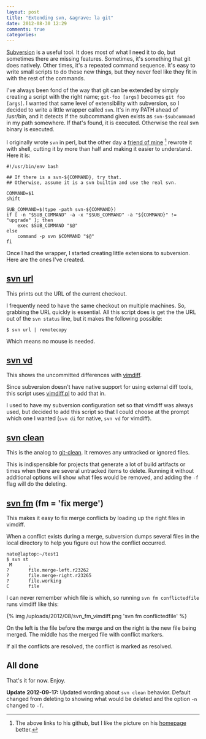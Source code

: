 ```yaml
---
layout: post
title: "Extending svn, &agrave; la git"
date: 2012-08-30 12:29
comments: true
categories: 
---
```


[Subversion](http://subversion.apache.org/) is a useful tool.  It does most of what I need it to do, but sometimes there are missing features.  Sometimes, it's something that git does natively.  Other times, it's a repeated command sequence.  It's easy to write small scripts to do these new things, but they never feel like they fit in with the rest of the commands.

I've always been fond of the way that git can be extended by simply creating a script with the right name; `git-foo [args]` becomes `git foo [args]`.  I wanted that same level of extensibility with subversion, so I decided to write a little wrapper called `svn`.  It's in my PATH ahead of /usr/bin, and it detects if the subcommand given exists as `svn-$subcommand` in my path somewhere.  If that's found, it is executed.  Otherwise the real svn binary is executed.

I originally wrote `svn` in perl, but the other day a [friend of mine](https://github.com/mrwacky42) [^1] rewrote it with shell, cutting it by more than half and making it easier to understand.  Here it is:

```
#!/usr/bin/env bash

## If there is a svn-${COMMAND}, try that.
## Otherwise, assume it is a svn builtin and use the real svn.

COMMAND=$1
shift

SUB_COMMAND=$(type -path svn-${COMMAND})
if [ -n "$SUB_COMMAND" -a -x "$SUB_COMMAND" -a "${COMMAND}" != "upgrade" ]; then
    exec $SUB_COMMAND "$@"
else
    command -p svn $COMMAND "$@"
fi
```

Once I had the wrapper, I started creating little extensions to subversion.  Here are the ones I've created.

## [svn url](https://github.com/justone/dotfiles/blob/personal/bin/svn-url)

This prints out the URL of the current checkout.

I frequently need to have the same checkout on multiple machines.  So, grabbing the URL quickly is essential.  All this script does is get the the URL out of the `svn status` line, but it makes the following possible:

```
$ svn url | remotecopy
```

Which means no mouse is needed.

## [svn vd](https://github.com/justone/dotfiles/blob/personal/bin/svn-vd)

This shows the uncommitted differences with [vimdiff](http://vimdoc.sourceforge.net/htmldoc/diff.html).

Since subversion doesn't have native support for using external diff tools, this script uses [vimdiff.pl](https://github.com/justone/dotfiles/blob/personal/bin/vimdiff.pl) to add that in.

I used to have my subversion configuration set so that vimdiff was always used, but decided to add this script so that I could choose at the prompt which one I wanted (`svn di` for native, `svn vd` for vimdiff).

## [svn clean](https://github.com/justone/dotfiles/blob/personal/bin/svn-clean)

This is the analog to [git-clean](http://www.kernel.org/pub/software/scm/git/docs/git-clean.html).  It removes any untracked or ignored files.

This is indispensible for projects that generate a lot of build artifacts or times when there are several untracked items to delete.  Running it without additional options will show what files would be removed, and adding the `-f` flag will do the deleting.

## [svn fm](https://github.com/justone/dotfiles/blob/personal/bin/svn-fm) (fm = 'fix merge')

This makes it easy to fix merge conflicts by loading up the right files in vimdiff.

When a conflict exists during a merge, subversion dumps several files in the local directory to help you figure out how the conflict occurred.

```
nate@laptop:~/test1
$ svn st
 M      .
?       file.merge-left.r23262
?       file.merge-right.r23265
?       file.working
C       file
```

I can never remember which file is which, so running `svn fm conflictedfile` runs vimdiff like this:

{% img /uploads/2012/08/svn_fm_vimdiff.png 'svn fm conflictedfile' %}

On the left is the file before the merge and on the right is the new file being merged.  The middle has the merged file with conflict markers.

If all the conflicts are resolved, the conflict is marked as resolved.

## All done

That's it for now.  Enjoy.

**Update 2012-09-17:** Updated wording about `svn clean` behavior.  Default changed from deleting to showing what would be deleted and the option `-n` changed to `-f`.

[^1]: The above links to his github, but I like the picture on his [homepage](http://mrwacky.com/) better.
